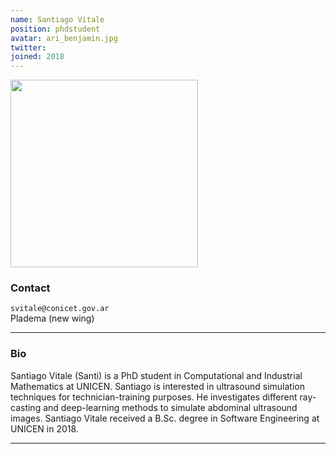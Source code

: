 ```yaml
---
name: Santiago Vitale
position: phdstudent
avatar: ari_benjamin.jpg
twitter:
joined: 2018
---
```


<img width="300" src="{{site.baseurl}}/images/people/{{page.avatar}}" data-action="zoom">

### Contact

<i class="fa fa-envelope-o"></i>  `svitale@conicet.gov.ar`<br>
<i class="fa fa-building"></i> Pladema (new wing) <br>

<hr>

### Bio

Santiago Vitale (Santi) is a PhD student in Computational and Industrial Mathematics at UNICEN. Santiago is interested in ultrasound simulation techniques for technician-training purposes. He investigates different ray-casting and deep-learning methods to simulate abdominal ultrasound images. Santiago Vitale received a B.Sc. degree in Software Engineering at UNICEN in 2018.

<hr>